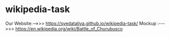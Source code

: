 # wikipedia-task

Our Website:-->>>  https://syedataliya.github.io/wikipedia-task/
Mockup :--->>>   https://en.wikipedia.org/wiki/Battle_of_Churubusco
